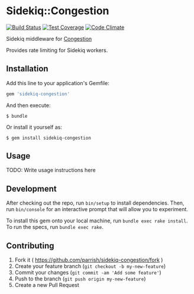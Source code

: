 # Sidekiq::Congestion

[![Build Status](https://travis-ci.org/parrish/Sidekiq-Congestion.svg?branch=master)](https://travis-ci.org/parrish/Sidekiq-Congestion)
[![Test Coverage](https://codeclimate.com/github/parrish/Sidekiq-Congestion/badges/coverage.svg)](https://codeclimate.com/github/parrish/Sidekiq-Congestion)
[![Code Climate](https://codeclimate.com/github/parrish/Sidekiq-Congestion/badges/gpa.svg)](https://codeclimate.com/github/parrish/Sidekiq-Congestion)

Sidekiq middleware for [Congestion](https://github.com/parrish/Congestion)

Provides rate limiting for Sidekiq workers.

## Installation

Add this line to your application's Gemfile:

```ruby
gem 'sidekiq-congestion'
```

And then execute:

    $ bundle

Or install it yourself as:

    $ gem install sidekiq-congestion

## Usage

TODO: Write usage instructions here

## Development

After checking out the repo, run `bin/setup` to install dependencies. Then, run `bin/console` for an interactive prompt that will allow you to experiment.

To install this gem onto your local machine, run `bundle exec rake install`. To run the specs, run `bundle exec rake`.

## Contributing

1. Fork it ( https://github.com/parrish/sidekiq-congestion/fork )
2. Create your feature branch (`git checkout -b my-new-feature`)
3. Commit your changes (`git commit -am 'Add some feature'`)
4. Push to the branch (`git push origin my-new-feature`)
5. Create a new Pull Request
